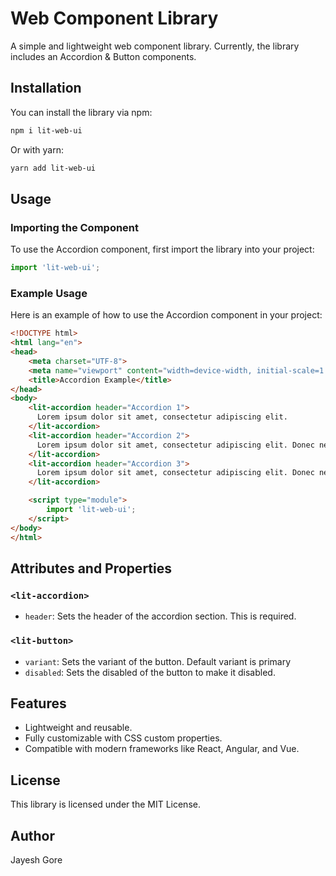 # Web Component Library

A simple and lightweight web component library. Currently, the library includes an Accordion & Button components.

## Installation

You can install the library via npm:

```sh
npm i lit-web-ui
```

Or with yarn:

```sh
yarn add lit-web-ui
```

## Usage

### Importing the Component

To use the Accordion component, first import the library into your project:

```javascript
import 'lit-web-ui';
```

### Example Usage

Here is an example of how to use the Accordion component in your project:

```html
<!DOCTYPE html>
<html lang="en">
<head>
    <meta charset="UTF-8">
    <meta name="viewport" content="width=device-width, initial-scale=1.0">
    <title>Accordion Example</title>
</head>
<body>
    <lit-accordion header="Accordion 1">
      Lorem ipsum dolor sit amet, consectetur adipiscing elit.
    </lit-accordion>
    <lit-accordion header="Accordion 2">
      Lorem ipsum dolor sit amet, consectetur adipiscing elit. Donec nec odio vitae.
    </lit-accordion>
    <lit-accordion header="Accordion 3">
      Lorem ipsum dolor sit amet, consectetur adipiscing elit. Donec nec odio vitae. Donec nec odio vitae.
    </lit-accordion>

    <script type="module">
        import 'lit-web-ui';
    </script>
</body>
</html>
```

## Attributes and Properties

### `<lit-accordion>`

- `header`: Sets the header of the accordion section. This is required.

### `<lit-button>`

- `variant`: Sets the variant of the button. Default variant is primary
- `disabled`: Sets the disabled of the button to make it disabled.

## Features

- Lightweight and reusable.
- Fully customizable with CSS custom properties.
- Compatible with modern frameworks like React, Angular, and Vue.

## License

This library is licensed under the MIT License.

## Author

Jayesh Gore